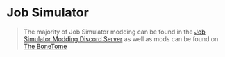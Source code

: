 # Job Simulator

> The majority of Job Simulator modding can be found in the [Job Simulator Modding Discord Server](https://discord.gg/SF4ZyjE7pc) as well as mods can be found on [The BoneTome](https://bonetome.com/jobsimulator/)